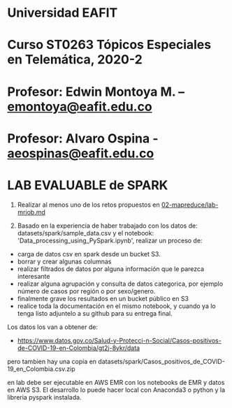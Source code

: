 # Universidad EAFIT
# Curso ST0263 Tópicos Especiales en Telemática, 2020-2
# Profesor: Edwin Montoya M. – emontoya@eafit.edu.co
# Profesor: Alvaro Ospina - aeospinas@eafit.edu.co

# LAB EVALUABLE de SPARK

1. Realizar al menos uno de los retos propuestos en [02-mapreduce/lab-mrjob.md](../02-mapreduce/lab-mrjob.md)

2. Basado en la experiencia de haber trabajado con los datos de: datasets/spark/sample_data.csv y el notebook: 'Data_processing_using_PySpark.ipynb', 
realizar un proceso de:

* carga de datos csv en spark desde un bucket S3.
* borrar y crear algunas columnas
* realizar filtrados de datos por alguna información que le parezca interesante
* realizar alguna agrupación y consulta de datos categorica, por ejemplo número de casos por región o por sexo/genero.
* finalmente grave los resultados en un bucket público en S3
* realice toda la documentación en el mismo notebook, y cuando ya lo tenga listo adjuntelo a su github para su entrega final.

Los datos los van a obtener de:

* https://www.datos.gov.co/Salud-y-Protecci-n-Social/Casos-positivos-de-COVID-19-en-Colombia/gt2j-8ykr/data

pero tambien hay una copia en datasets/spark/Casos_positivos_de_COVID-19_en_Colombia.csv.zip

en lab debe ser ejecutable en AWS EMR con los notebooks de EMR y datos en AWS S3. El desarrollo lo puede hacer local con Anaconda3 o python y la libreria pyspark instalada.

